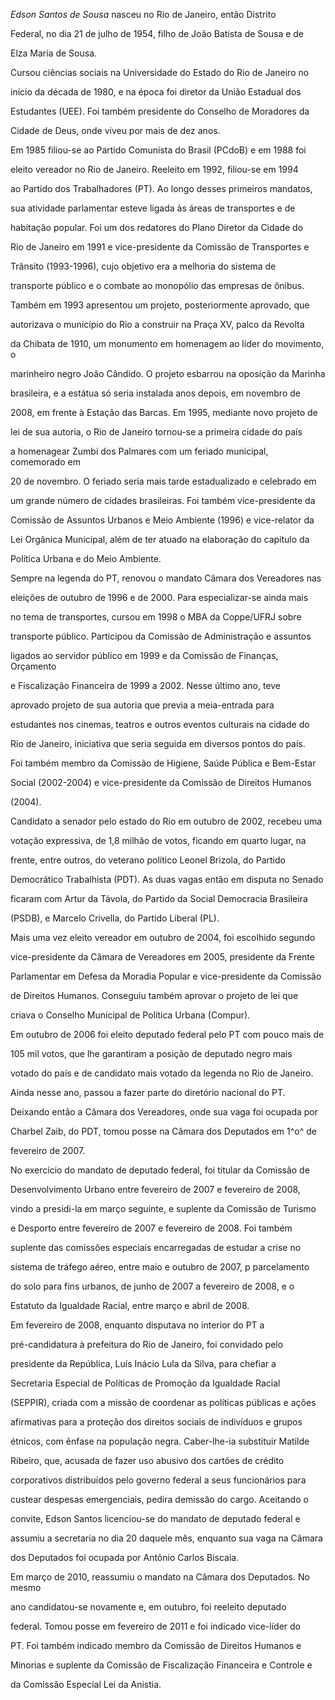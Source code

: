 

*Edson Santos de Sousa* nasceu no Rio de Janeiro, então Distrito

Federal, no dia 21 de julho de 1954, filho de João Batista de Sousa e de

Elza Maria de Sousa.



Cursou ciências sociais na Universidade do Estado do Rio de Janeiro no

início da década de 1980, e na época foi diretor da União Estadual dos

Estudantes (UEE). Foi também presidente do Conselho de Moradores da

Cidade de Deus, onde viveu por mais de dez anos.



Em 1985 filiou-se ao Partido Comunista do Brasil (PCdoB) e em 1988 foi

eleito vereador no Rio de Janeiro. Reeleito em 1992, filiou-se em 1994

ao Partido dos Trabalhadores (PT). Ao longo desses primeiros mandatos,

sua atividade parlamentar esteve ligada às áreas de transportes e de

habitação popular. Foi um dos redatores do Plano Diretor da Cidade do

Rio de Janeiro em 1991 e vice-presidente da Comissão de Transportes e

Trânsito (1993-1996), cujo objetivo era a melhoria do sistema de

transporte público e o combate ao monopólio das empresas de ônibus.

Também em 1993 apresentou um projeto, posteriormente aprovado, que

autorizava o município do Rio a construir na Praça XV, palco da Revolta

da Chibata de 1910, um monumento em homenagem ao líder do movimento, o

marinheiro negro João Cândido. O projeto esbarrou na oposição da Marinha

brasileira, e a estátua só seria instalada anos depois, em novembro de

2008, em frente à Estação das Barcas. Em 1995, mediante novo projeto de

lei de sua autoria, o Rio de Janeiro tornou-se a primeira cidade do país

a homenagear Zumbi dos Palmares com um feriado municipal, comemorado em

20 de novembro. O feriado seria mais tarde estadualizado e celebrado em

um grande número de cidades brasileiras. Foi também vice-presidente da

Comissão de Assuntos Urbanos e Meio Ambiente (1996) e vice-relator da

Lei Orgânica Municipal, além de ter atuado na elaboração do capítulo da

Política Urbana e do Meio Ambiente.



Sempre na legenda do PT, renovou o mandato Câmara dos Vereadores nas

eleições de outubro de 1996 e de 2000. Para especializar-se ainda mais

no tema de transportes, cursou em 1998 o MBA da Coppe/UFRJ sobre

transporte público. Participou da Comissão de Administração e assuntos

ligados ao servidor público em 1999 e da Comissão de Finanças, Orçamento

e Fiscalização Financeira de 1999 a 2002. Nesse último ano, teve

aprovado projeto de sua autoria que previa a meia-entrada para

estudantes nos cinemas, teatros e outros eventos culturais na cidade do

Rio de Janeiro, iniciativa que seria seguida em diversos pontos do país.

Foi também membro da Comissão de Higiene, Saúde Pública e Bem-Estar

Social (2002-2004) e vice-presidente da Comissão de Direitos Humanos

(2004).



Candidato a senador pelo estado do Rio em outubro de 2002, recebeu uma

votação expressiva, de 1,8 milhão de votos, ficando em quarto lugar, na

frente, entre outros, do veterano político Leonel Brizola, do Partido

Democrático Trabalhista (PDT). As duas vagas então em disputa no Senado

ficaram com Artur da Távola, do Partido da Social Democracia Brasileira

(PSDB), e Marcelo Crivella, do Partido Liberal (PL).



Mais uma vez eleito vereador em outubro de 2004, foi escolhido segundo

vice-presidente da Câmara de Vereadores em 2005, presidente da Frente

Parlamentar em Defesa da Moradia Popular e vice-presidente da Comissão

de Direitos Humanos. Conseguiu também aprovar o projeto de lei que

criava o Conselho Municipal de Política Urbana (Compur).



Em outubro de 2006 foi eleito deputado federal pelo PT com pouco mais de

105 mil votos, que lhe garantiram a posição de deputado negro mais

votado do país e de candidato mais votado da legenda no Rio de Janeiro.

Ainda nesse ano, passou a fazer parte do diretório nacional do PT.

Deixando então a Câmara dos Vereadores, onde sua vaga foi ocupada por

Charbel Zaib, do PDT, tomou posse na Câmara dos Deputados em 1^o^ de

fevereiro de 2007.



No exercício do mandato de deputado federal, foi titular da Comissão de

Desenvolvimento Urbano entre fevereiro de 2007 e fevereiro de 2008,

vindo a presidi-la em março seguinte, e suplente da Comissão de Turismo

e Desporto entre fevereiro de 2007 e fevereiro de 2008. Foi também

suplente das comissões especiais encarregadas de estudar a crise no

sistema de tráfego aéreo, entre maio e outubro de 2007, p parcelamento

do solo para fins urbanos, de junho de 2007 a fevereiro de 2008, e o

Estatuto da Igualdade Racial, entre março e abril de 2008.



Em fevereiro de 2008, enquanto disputava no interior do PT a

pré-candidatura à prefeitura do Rio de Janeiro, foi convidado pelo

presidente da República, Luís Inácio Lula da Silva, para chefiar a

Secretaria Especial de Políticas de Promoção da Igualdade Racial

(SEPPIR), criada com a missão de coordenar as políticas públicas e ações

afirmativas para a proteção dos direitos sociais de indivíduos e grupos

étnicos, com ênfase na população negra. Caber-lhe-ia substituir Matilde

Ribeiro, que, acusada de fazer uso abusivo dos cartões de crédito

corporativos distribuídos pelo governo federal a seus funcionários para

custear despesas emergenciais, pedira demissão do cargo. Aceitando o

convite, Edson Santos licenciou-se do mandato de deputado federal e

assumiu a secretaria no dia 20 daquele mês, enquanto sua vaga na Câmara

dos Deputados foi ocupada por Antônio Carlos Biscaia.



Em março de 2010, reassumiu o mandato na Câmara dos Deputados. No mesmo

ano candidatou-se novamente e, em outubro, foi reeleito deputado

federal. Tomou posse em fevereiro de 2011 e foi indicado vice-líder do

PT. Foi também indicado membro da Comissão de Direitos Humanos e

Minorias e suplente da Comissão de Fiscalização Financeira e Controle e

da Comissão Especial Lei da Anistia.



